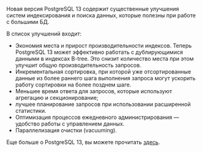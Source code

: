 Новая версия PostgreSQL 13 содержит существенные улучшения систем индексирования и поиска данных, которые полезны при работе с большими БД.

В список улучшений входит:

- Экономия места и прирост производительности индексов. Теперь PostgreSQL 13 может эффективно работать с дублирующимися данными в индексах B-tree. Это снизит количество места при этом улучшит общую производительность запросов.
- Инкрементальная сортировка, при которой уже отсортированные данные из более раннего шага выполнения запроса могут ускорить работу сортировки на более позднем шаге.
- Меньшее время ответа для запросов, которые используют агрегацию и секционирование;
- лучшее планирование запросов при использовании расширенной статистики.
- Оптимизация процессов ежедневного администрирования — удобство работы с управлением данных.
- Параллелизация очистки (vacuuming).

Еще больше о PostgreSQL 13, вы можете прочитать [здесь](https://www.postgresql.org/docs/13/release-13.html).
